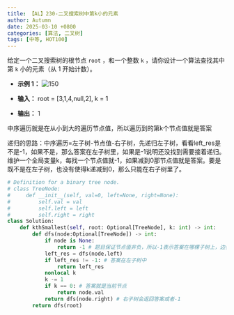 ```yaml
---
title: 【AL】230-二叉搜索树中第k小的元素
author: Autumn
date: 2025-03-10 +0800
categories: [算法, 二叉树]
tags: [中等, HOT100]
---
```


给定一个二叉搜索树的根节点 `root` ，和一个整数 `k` ，请你设计一个算法查找其中第 `k` 小的元素（从 1 开始计数）。

- **示例 1：**
![150](https://assets.leetcode.com/uploads/2021/01/28/kthtree1.jpg)

- **输入：** root = [3,1,4,null,2], k = 1
- **输出：** 1


中序遍历就是在从小到大的遍历节点值，所以遍历到的第k个节点值就是答案

递归的思路：中序遍历=左子树-节点值-右子树，先递归左子树，看看left_res是不是-1，如果不是，那么答案在左子树里，如果是-1说明还没找到需要接着递归。维护一个全局变量k，每找一个节点值就-1，如果减到0那节点值就是答案。要是既不是在左子树，也没有使得k递减到0，那么只能在右子树里了。

```Python
# Definition for a binary tree node.
# class TreeNode:
#     def __init__(self, val=0, left=None, right=None):
#         self.val = val
#         self.left = left
#         self.right = right
class Solution:
    def kthSmallest(self, root: Optional[TreeNode], k: int) -> int:
        def dfs(node:Optional[TreeNode]) -> int:
            if node is None:
                return -1 # 题目保证节点值非负，所以-1表示答案在哪棵子树上，边界条件
            left_res = dfs(node.left)
            if left_res != -1: # 答案在左子树中
                return left_res 
            nonlocal k 
            k -= 1
            if k == 0: # 答案就是当前节点
                return node.val
            return dfs(node.right) # 右子树会返回答案或者-1
        return dfs(root)
```
